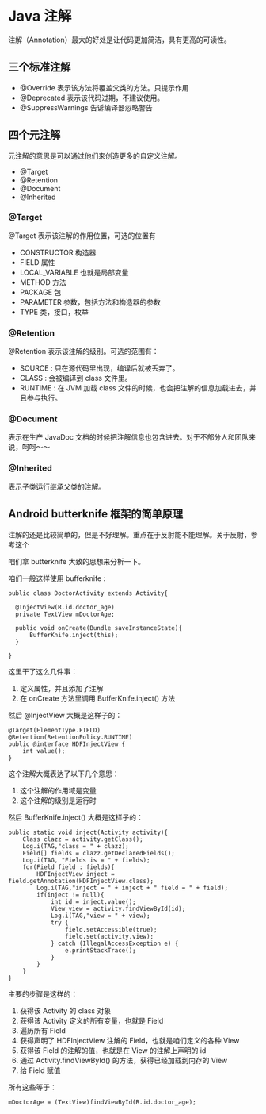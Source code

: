 # Java 注解

注解（Annotation）最大的好处是让代码更加简洁，具有更高的可读性。

## 三个标准注解

* @Override 表示该方法将覆盖父类的方法。只提示作用
* @Deprecated 表示该代码过期，不建议使用。
* @SuppressWarnings 告诉编译器忽略警告

## 四个元注解

元注解的意思是可以通过他们来创造更多的自定义注解。

* @Target
* @Retention
* @Document
* @Inherited

### @Target

@Target 表示该注解的作用位置，可选的位置有 

* CONSTRUCTOR 构造器
* FIELD 属性
* LOCAL_VARIABLE 也就是局部变量
* METHOD 方法
* PACKAGE 包
* PARAMETER 参数，包括方法和构造器的参数
* TYPE 类，接口，枚举

### @Retention 

@Retention 表示该注解的级别。可选的范围有：

* SOURCE : 只在源代码里出现，编译后就被丢弃了。
* CLASS : 会被编译到 class 文件里。
* RUNTIME : 在 JVM 加载 class 文件的时候，也会把注解的信息加载进去，并且参与执行。

### @Document

表示在生产 JavaDoc 文档的时候把注解信息也包含进去。对于不部分人和团队来说，呵呵～～

### @Inherited 

表示子类运行继承父类的注解。

## Android butterknife 框架的简单原理

注解的还是比较简单的，但是不好理解。重点在于反射能不能理解。关于反射，参考这个

咱们拿 butterknife 大致的思想来分析一下。

咱们一般这样使用 bufferknife : 

    public class DoctorActivity extends Activity{
      
      @InjectView(R.id.doctor_age)
      private TextView mDoctorAge;
      
      public void onCreate(Bundle saveInstanceState){
          BufferKnife.inject(this);
      }
        
    }
    
这里干了这么几件事：
1. 定义属性，并且添加了注解
2. 在 onCreate 方法里调用 BufferKnife.inject() 方法
    
然后 @InjectView 大概是这样子的：

    @Target(ElementType.FIELD)
    @Retention(RetentionPolicy.RUNTIME)
    public @interface HDFInjectView {
        int value();
    }

这个注解大概表达了以下几个意思：
1. 这个注解的作用域是变量
2. 这个注解的级别是运行时

然后 BufferKnife.inject() 大概是这样子的：

    public static void inject(Activity activity){
        Class clazz = activity.getClass();
        Log.i(TAG,"class = " + clazz);
        Field[] fields = clazz.getDeclaredFields();
        Log.i(TAG, "Fields is = " + fields);
        for(Field field : fields){
            HDFInjectView inject = field.getAnnotation(HDFInjectView.class);
            Log.i(TAG,"inject = " + inject + " field = " + field);
            if(inject != null){
                int id = inject.value();
                View view = activity.findViewById(id);
                Log.i(TAG,"view = " + view);
                try {
                    field.setAccessible(true);
                    field.set(activity,view);
                } catch (IllegalAccessException e) {
                    e.printStackTrace();
                }
            }
        }
    }
    
主要的步骤是这样的：

1. 获得该 Activity 的 class 对象
2. 获得该 Activity 定义的所有变量，也就是 Field
3. 遍历所有 Field
4. 获得声明了 HDFInjectView 注解的 Field，也就是咱们定义的各种 View
5. 获得该 Field 的注解的值，也就是在 View 的注解上声明的 id
6. 通过 Activity.findViewById() 的方法，获得已经加载到内存的 View
7. 给 Field 赋值

所有这些等于：

    mDoctorAge = (TextView)findViewById(R.id.doctor_age);
